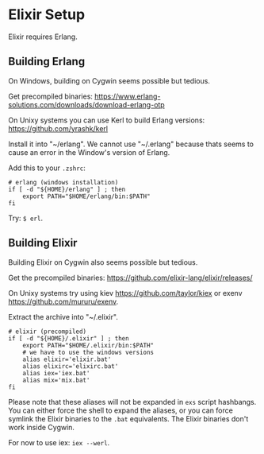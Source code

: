 Elixir Setup
============

Elixir requires Erlang.

Building Erlang
---------------

On Windows, building on Cygwin seems possible but tedious.

Get precompiled binaries: https://www.erlang-solutions.com/downloads/download-erlang-otp

On Unixy systems you can use Kerl to build Erlang versions: https://github.com/yrashk/kerl

Install it into "~/erlang". We cannot use "~/.erlang" because thats seems to cause an error in the Window's version of Erlang.

Add this to your `.zshrc`:

```
# erlang (windows installation)
if [ -d "${HOME}/erlang" ] ; then
    export PATH="$HOME/erlang/bin:$PATH"
fi
```

Try: `$ erl`.

Building Elixir
---------------

Building Elixir on Cygwin also seems possible but tedious.

Get the precompiled binaries: https://github.com/elixir-lang/elixir/releases/

On Unixy systems try using kiev https://github.com/taylor/kiex or exenv https://github.com/mururu/exenv.

Extract the archive into "~/.elixir".

```
# elixir (precompiled)
if [ -d "${HOME}/.elixir" ] ; then
    export PATH="$HOME/.elixir/bin:$PATH"
    # we have to use the windows versions
    alias elixir='elixir.bat'
    alias elixirc='elixirc.bat'
    alias iex='iex.bat'
    alias mix='mix.bat'
fi
```

Please note that these aliases will not be expanded in `exs` script hashbangs. You can either force the shell to expand the aliases, or you can force symlink the Elixir binaries to the `.bat` equivalents. The Elixir binaries don't work inside Cygwin.

For now to use iex: `iex --werl`.